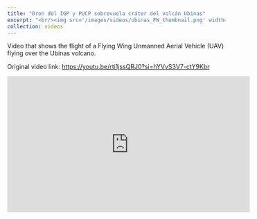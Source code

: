 ```yaml
---
title: "Dron del IGP y PUCP sobrevuela cráter del volcán Ubinas"
excerpt: "<br/><img src='/images/videos/ubinas_FW_thumbnail.png' width='752' height='423'>"
collection: videos
---
```


Video that shows the flight of a Flying Wing Unmanned Aerial Vehicle (UAV) flying over the Ubinas volcano.


Original video link: <a href = "https://youtu.be/rti1jssQRJ0?si=hYVvS3V7-ctY9Kbr"> https://youtu.be/rti1jssQRJ0?si=hYVvS3V7-ctY9Kbr </a>

<iframe width="560" height="315" 
    src="https://www.youtube.com/embed/rti1jssQRJ0?si=Sn3LmAQo_ltmJ1o1" 
    title="YouTube video player" 
    frameborder="0" 
    allow="accelerometer; autoplay; clipboard-write; encrypted-media; gyroscope; picture-in-picture; web-share" 
    referrerpolicy="strict-origin-when-cross-origin" 
    allowfullscreen>
</iframe>
